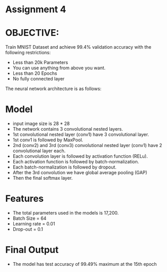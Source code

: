 # Assignment 4

# OBJECTIVE:
Train MNIST Dataset and achieve 99.4% validation accuracy with the following restrictions:
 - Less than 20k Parameters
 - You can use anything from above you want. 
 - Less than 20 Epochs
 - No fully connected layer
 
The neural network architecture is as follows:

# Model
- input image size is 28 * 28
- The network contains 3 convolutional nested layers.
- 1st convolutional nested layer (conv1) have 3 convolutional layer.
- 1st conv1 is followed by MaxPool.
- 2nd (conv2) and 3rd (conv3) convolutional nested layer (conv1) have 2 convolutional layer each.
- Each convolution layer is followed by activation function (RELu).
- Each activation function is followed by batch-normalization.
- Each batch-normalization is followed by dropout.
- After the 3rd convolution we have global average pooling (GAP)
- Then the final softmax layer.

# Features
- The total parameters used in the models is 17,200.
- Batch Size = 64
- Learning rate = 0.01
- Drop-out = 0.1

# Final Output

- The model has test accuracy of 99.49% maximum at the 15th epoch

